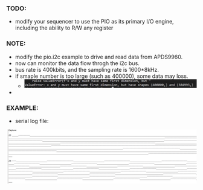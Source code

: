 ### TODO:

- modify your sequencer to use the PIO as its primary I/O engine, including the ability to R/W any register 

### NOTE:

- modify the pio.i2c example to drive and read data from APDS9960.
- now can monitor the data flow throgh the i2c bus.
- bus rate is 400kbits, and the sampling rate is 1600*8kHz.
- if smaple number is too large (such as 400000), some data may loss.
  - ![image-20221115220508690](README.assets/image-20221115220508690.png)
- 

### EXAMPLE:

- serial log file:

![image-20221115182346871](README.assets/image-20221115182346871.png)

